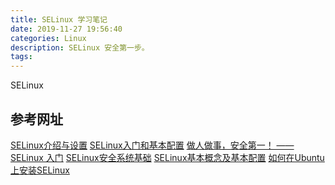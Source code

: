 ```yaml
---
title: SELinux 学习笔记
date: 2019-11-27 19:56:40
categories: Linux
description: SELinux 安全第一步。
tags:
---
```


SELinux

<!-- More -->

## 参考网址
[SELinux介绍与设置](https://blog.51cto.com/10492754/2092597)
[SELinux入门和基本配置](https://www.linuxidc.com/Linux/2016-09/135202.htm)
[做人做事，安全第一！ —— SELinux 入门](https://zhuanlan.zhihu.com/p/30483108)
[SELinux安全系统基础](https://www.cnblogs.com/xiaoluo501395377/archive/2013/05/26/3100444.html)
[SELinux基本概念及基本配置](http://www.toxingwang.com/management/security/1011.html)
[如何在Ubuntu上安装SELinux](https://cloud.tencent.com/developer/article/1188032)

